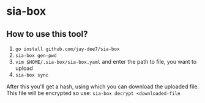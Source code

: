 # sia-box

## How to use this tool?

1. `go install github.com/jay-dee7/sia-box`
2. `sia-box gen-pwd`
3. `vim $HOME/.sia-box/sia-box.yaml` and enter the path to file, you want to upload
4. `sia-box sync`

After this you'll get a hash, using which you can download the uploaded file.
This file will be encrypted so use:
`sia-box decrypt <downloaded-file`
